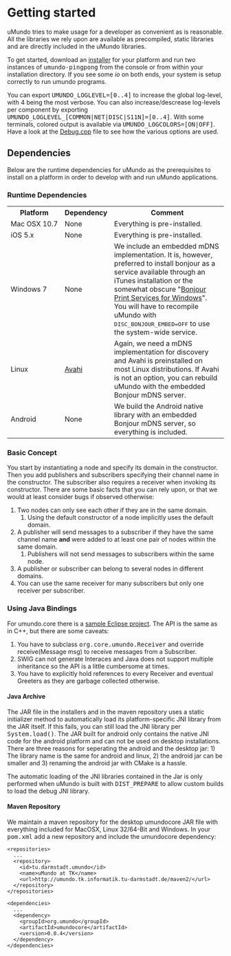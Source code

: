 # Getting started

uMundo tries to make usage for a developer as convenient as is reasonable. All the libraries we rely upon are available
as precompiled, static libraries and are directly included in the uMundo libraries. 

To get started, download an [installer](http://umundo.tk.informatik.tu-darmstadt.de/installer/) for your platform and run two 
instances of <tt>umundo-pingpong</tt> from the console or from within your installation directory. If you see some *io* on both 
ends, your system is setup correctly to run umundo programs.

You can export <tt>UMUNDO_LOGLEVEL=[0..4]</tt> to increase the global log-level, with 4 being the most verbose. You can also
increase/descrease log-levels per component by exporting <tt>UMUNDO_LOGLEVEL_[COMMON|NET|DISC|S11N]=[0..4]</tt>. With some terminals,
colored output is available via <tt>UMUNDO_LOGCOLORS=[ON|OFF]</tt>. Have a look at the 
<a href="https://github.com/tklab-tud/umundo/blob/master/core/src/umundo/common/Debug.cpp">Debug.cpp</a> file to see how
the various options are used.

## Dependencies

Below are the runtime dependencies for uMundo as the prerequisites to install on a platform in order to develop with and run
uMundo applications.

### Runtime Dependencies

<table>
    <tr><th>Platform</th><th>Dependency</th><th>Comment</th></tr>
	<tr>
		<td rowspan="1">Mac&nbsp;OSX&nbsp;10.7</td>
		<td>None</td><td>Everything is pre-installed.</td>
	</tr>
	<tr>
		<td rowspan="1">iOS 5.x</td>
		<td>None</td><td>Everything is pre-installed.</td>
	</tr>
	<tr>
		<td rowspan="1">Windows&nbsp;7</td>
		<td>None</td>
		<td>We include an embedded mDNS implementation. It is, however, preferred to install bonjour as a service available through an 
			iTunes installation or the somewhat obscure "<a href="http://support.apple.com/kb/DL999?viewlocale=en_US">Bonjour Print Services 
			for Windows</a>". You will have to recompile uMundo with <tt>DISC_BONJOUR_EMBED=OFF</tt> to use the system-wide service.</td>
	</tr>
	<tr>
		<td rowspan="1">Linux</td>
		<td><a href="http://avahi.org/">Avahi</a></td>
		<td>Again, we need a mDNS implementation for discovery and Avahi is preinstalled on most Linux distributions. If Avahi is not an option, 
			you can rebuild uMundo with the embedded Bonjour mDNS server.</td>
	</tr>
	<tr>
		<td rowspan="1">Android</td>
		<td>None</td><td>We build the Android native library with an embedded Bonjour mDNS server, so everything is included.</td>
	</tr>
</table>

### Basic Concept

You start by instantiating a node and specify its domain in the constructor. Then you add
publishers and subscribers specifying their channel name in the constructor. The subscriber
also requires a receiver when invoking its constructor. There are some basic facts that you 
can rely upon, or that we would at least consider bugs if observed otherwise:

1. Two nodes can only see each other if they are in the same domain.
	1. Using the default constructor of a node implicitly uses the default domain.
2. A publisher will send messages to a subscriber if they have the same channel name <b>and</b> were added to at least
one pair of nodes within the same domain.
	1. Publishers will not send messages to subscribers within the same node.
2. A publisher or subscriber can belong to several nodes in different domains.
3. You can use the same receiver for many subscribers but only one receiver per subscriber.

### Using Java Bindings

For umundo.core there is a [sample Eclipse project](https://github.com/tklab-tud/umundo/tree/master/contrib/samples/java). The API
is the same as in C++, but there are some caveats:

1. You have to subclass <tt>org.core.umundo.Receiver</tt> and override receive(Message msg) to receive messages from a Subscriber.
2. SWIG can not generate Interaces and Java does not support multiple inheritance so the API is a little cumbersome at times.
3. You have to explicitly hold references to every Receiver and eventual Greeters as they are garbage collected otherwise.

#### Java Archive

The JAR file in the installers and in the maven repository uses a static initializer method to automatically load its 
platform-specific JNI library from the JAR itself. If this fails, you can still load the JNI library per <tt>System.load()</tt>. 
The JAR built for android only contains the native JNI code for the android platform and can not be used on desktop installations.
There are three reasons for seperating the android and the desktop jar: 1) The library name is the same for android and linux, 2)
the android jar can be smaller and 3) renaming the android jar with CMake is a hassle.

The automatic loading of the JNI libraries contained in the Jar is only performed when uMundo is built with <tt>DIST_PREPARE</tt>
to allow custom builds to load the debug JNI library.

#### Maven Repository

We maintain a maven repository for the desktop umundocore JAR file with everything included for MacOSX, Linux 32/64-Bit and Windows. 
In your <tt>pom.xml</tt> add a new repository and include the umundocore dependency:

    <repositories>
      ...
      <repository>
        <id>tu.darmstadt.umundo</id>
        <name>uMundo at TK</name>
        <url>http://umundo.tk.informatik.tu-darmstadt.de/maven2/</url>
      </repository>
    </repositories>

    <dependencies>
      ...
      <dependency>
        <groupId>org.umundo</groupId>
        <artifactId>umundocore</artifactId>
        <version>0.0.4</version>
      </dependency>
    </dependencies>
